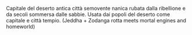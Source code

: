 Capitale del deserto antica città semovente nanica rubata dalla ribellione e da secoli sommersa dalle sabbie. Usata dai popoli del deserto come capitale e città tempio. (Jeddha + Zodanga rotta meets mortal engines and homeworld)